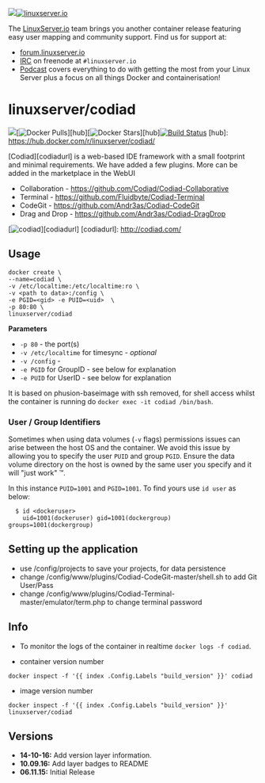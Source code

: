 [linuxserverurl]: https://linuxserver.io
[forumurl]: https://forum.linuxserver.io
[ircurl]: https://www.linuxserver.io/irc/
[podcasturl]: https://www.linuxserver.io/podcast/

[![](https://images.microbadger.com/badges/version/linuxserver/codiad.svg)](https://microbadger.com/images/linuxserver/codiad "Get your own version badge on microbadger.com")[![linuxserver.io](https://raw.githubusercontent.com/linuxserver/docker-templates/master/linuxserver.io/img/linuxserver_medium.png)][linuxserverurl]

The [LinuxServer.io][linuxserverurl] team brings you another container release featuring easy user mapping and community support. Find us for support at:
* [forum.linuxserver.io][forumurl]
* [IRC][ircurl] on freenode at `#linuxserver.io`
* [Podcast][podcasturl] covers everything to do with getting the most from your Linux Server plus a focus on all things Docker and containerisation!

# linuxserver/codiad
[![](https://images.microbadger.com/badges/image/linuxserver/codiad.svg)](http://microbadger.com/images/linuxserver/codiad "Get your own image badge on microbadger.com")[![Docker Pulls](https://img.shields.io/docker/pulls/linuxserver/codiad.svg)][hub][![Docker Stars](https://img.shields.io/docker/stars/linuxserver/codiad.svg)][hub][![Build Status](http://jenkins.linuxserver.io:8080/buildStatus/icon?job=Dockers/LinuxServer.io/linuxserver-codiad)](http://jenkins.linuxserver.io:8080/job/Dockers/job/LinuxServer.io/job/linuxserver-codiad/)
[hub]: https://hub.docker.com/r/linuxserver/codiad/

[Codiad][codiadurl] is a web-based IDE framework with a small footprint and minimal requirements. We have added a few plugins. More can be added in the marketplace in the WebUI

* Collaboration - https://github.com/Codiad/Codiad-Collaborative
* Terminal - https://github.com/Fluidbyte/Codiad-Terminal
* CodeGit - https://github.com/Andr3as/Codiad-CodeGit
* Drag and Drop - https://github.com/Andr3as/Codiad-DragDrop


[![codiad](http://kentnagao.noip.me/joomla/images/codiad.png)][codiadurl]
[codiadurl]: http://codiad.com/

## Usage

```
docker create \
--name=codiad \
-v /etc/localtime:/etc/localtime:ro \
-v <path to data>:/config \
-e PGID=<gid> -e PUID=<uid>  \
-p 80:80 \
linuxserver/codiad
```

**Parameters**

* `-p 80` - the port(s)
* `-v /etc/localtime` for timesync - *optional*
* `-v /config` -
* `-e PGID` for GroupID - see below for explanation
* `-e PUID` for UserID - see below for explanation

It is based on phusion-baseimage with ssh removed, for shell access whilst the container is running do `docker exec -it codiad /bin/bash`.


### User / Group Identifiers

Sometimes when using data volumes (`-v` flags) permissions issues can arise between the host OS and the container. We avoid this issue by allowing you to specify the user `PUID` and group `PGID`. Ensure the data volume directory on the host is owned by the same user you specify and it will "just work" ™.

In this instance `PUID=1001` and `PGID=1001`. To find yours use `id user` as below:

```
  $ id <dockeruser>
    uid=1001(dockeruser) gid=1001(dockergroup) groups=1001(dockergroup)
```

## Setting up the application 
* use /config/projects to save your projects, for data persistence
* change /config/www/plugins/Codiad-CodeGit-master/shell.sh to add Git User/Pass
* change /config/www/plugins/Codiad-Terminal-master/emulator/term.php to change terminal password

## Info

* To monitor the logs of the container in realtime `docker logs -f codiad`.

* container version number 

`docker inspect -f '{{ index .Config.Labels "build_version" }}' codiad`

* image version number

`docker inspect -f '{{ index .Config.Labels "build_version" }}' linuxserver/codiad`



## Versions

+ **14-10-16:** Add version layer information.
+  **10.09.16:** Add layer badges to README
+  **06.11.15:** Initial Release
